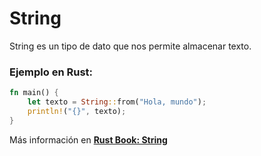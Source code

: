 # String
String es un tipo de dato que nos permite almacenar texto.
### Ejemplo en Rust:
```rust
fn main() {
    let texto = String::from("Hola, mundo");
    println!("{}", texto);
}
```

Más información en [**Rust Book: String**](https://book.rustlang-es.org/rust-book-es/ch08-02-strings.html)